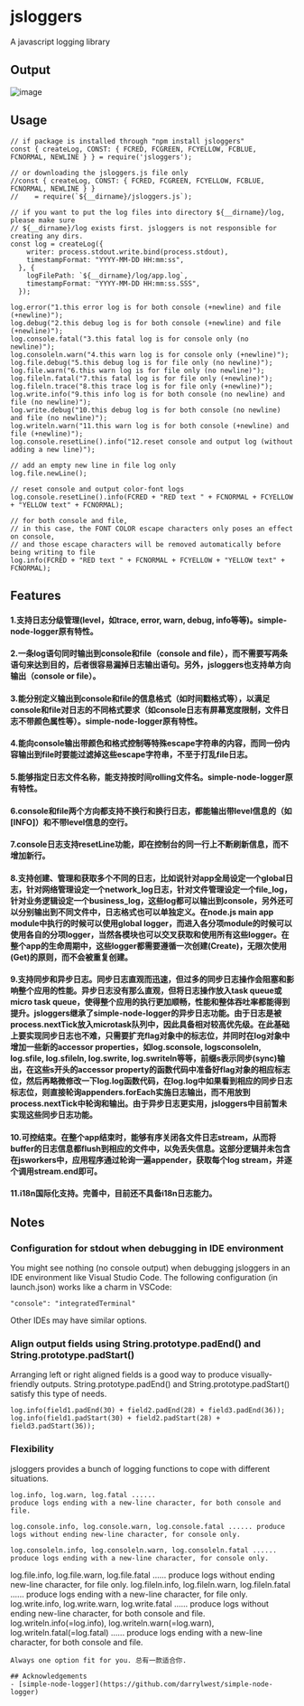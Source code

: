 # jsloggers
A javascript logging library

## Output

![image](https://user-images.githubusercontent.com/76823086/123559147-37f05500-d768-11eb-9621-d48817567737.png)

## Usage
```
// if package is installed through "npm install jsloggers"
const { createLog, CONST: { FCRED, FCGREEN, FCYELLOW, FCBLUE, FCNORMAL, NEWLINE } } = require('jsloggers');

// or downloading the jsloggers.js file only
//const { createLog, CONST: { FCRED, FCGREEN, FCYELLOW, FCBLUE, FCNORMAL, NEWLINE } } 
//    = require(`${__dirname}/jsloggers.js`);

// if you want to put the log files into directory ${__dirname}/log, please make sure 
// ${__dirname}/log exists first. jsloggers is not responsible for creating any dirs.
const log = createLog({
    writer: process.stdout.write.bind(process.stdout),
    timestampFormat: "YYYY-MM-DD HH:mm:ss",
  }, {
    logFilePath: `${__dirname}/log/app.log`,
    timestampFormat: "YYYY-MM-DD HH:mm:ss.SSS",
  });

log.error("1.this error log is for both console (+newline) and file (+newline)");
log.debug("2.this debug log is for both console (+newline) and file (+newline)");
log.console.fatal("3.this fatal log is for console only (no newline)");
log.consoleln.warn("4.this warn log is for console only (+newline)");
log.file.debug("5.this debug log is for file only (no newline)");
log.file.warn("6.this warn log is for file only (no newline)");
log.fileln.fatal("7.this fatal log is for file only (+newline)");
log.fileln.trace("8.this trace log is for file only (+newline)");
log.write.info("9.this info log is for both console (no newline) and file (no newline)");
log.write.debug("10.this debug log is for both console (no newline) and file (no newline)");
log.writeln.warn("11.this warn log is for both console (+newline) and file (+newline)");
log.console.resetLine().info("12.reset console and output log (without adding a new line)");

// add an empty new line in file log only
log.file.newLine();

// reset console and output color-font logs
log.console.resetLine().info(FCRED + "RED text " + FCNORMAL + FCYELLOW + "YELLOW text" + FCNORMAL);

// for both console and file,
// in this case, the FONT COLOR escape characters only poses an effect on console, 
// and those escape characters will be removed automatically before being writing to file
log.info(FCRED + "RED text " + FCNORMAL + FCYELLOW + "YELLOW text" + FCNORMAL);
```
## Features
#### 1.支持日志分级管理(level，如trace, error, warn, debug, info等等)。simple-node-logger原有特性。
#### 2.一条log语句同时输出到console和file（console and file），而不需要写两条语句来达到目的，后者很容易漏掉日志输出语句。另外，jsloggers也支持单方向输出（console or file）。
#### 3.能分别定义输出到console和file的信息格式（如时间戳格式等），以满足console和file对日志的不同格式要求（如console日志有屏幕宽度限制，文件日志不带颜色属性等）。simple-node-logger原有特性。
#### 4.能向console输出带颜色和格式控制等特殊escape字符串的内容，而同一份内容输出到file时要能过滤掉这些escape字符串，不至于打乱file日志。<br/>
#### 5.能够指定日志文件名称，能支持按时间rolling文件名。simple-node-logger原有特性。
#### 6.console和file两个方向都支持不换行和换行日志，都能输出带level信息的（如[INFO]）和不带level信息的空行。
#### 7.console日志支持resetLine功能，即在控制台的同一行上不断刷新信息，而不增加新行。
#### 8.支持创建、管理和获取多个不同的日志，比如说针对app全局设定一个global日志，针对网络管理设定一个network_log日志，针对文件管理设定一个file_log，针对业务逻辑设定一个business_log，这些log都可以输出到console，另外还可以分别输出到不同文件中，日志格式也可以单独定义。在node.js main app module中执行的时候可以使用global logger，而进入各分项module的时候可以使用各自的分项logger，当然各模块也可以交叉获取和使用所有这些logger。在整个app的生命周期中，这些logger都需要遵循一次创建(Create)，无限次使用(Get)的原则，而不会被重复创建。
#### 9.支持同步和异步日志。同步日志直观而迅速，但过多的同步日志操作会阻塞和影响整个应用的性能。异步日志没有那么直观，但将日志操作放入task queue或micro task queue，使得整个应用的执行更加顺畅，性能和整体吞吐率都能得到提升。jsloggers继承了simple-node-logger的异步日志功能。由于日志是被process.nextTick放入microtask队列中，因此具备相对较高优先级。在此基础上要实现同步日志也不难，只需要扩充flag对象中的标志位，并同时在log对象中增加一些新的accessor properties，如log.sconsole, logsconsoleln, log.sfile, log.sfileln, log.swrite, log.swriteln等等，前缀s表示同步(sync)输出，在这些s开头的accessor property的函数代码中准备好flag对象的相应标志位，然后再略微修改一下log.log函数代码，在log.log中如果看到相应的同步日志标志位，则直接轮询appenders.forEach实施日志输出，而不用放到process.nextTick中轮询和输出。由于异步日志更实用，jsloggers中目前暂未实现这些同步日志功能。
#### 10.可控结束。在整个app结束时，能够有序关闭各文件日志stream，从而将buffer的日志信息都flush到相应的文件中，以免丢失信息。这部分逻辑并未包含在jsworkers中，应用程序通过轮询一遍appender，获取每个log stream，并逐个调用stream.end即可。
#### 11.i18n国际化支持。完善中，目前还不具备i18n日志能力。

## Notes
### Configuration for stdout when debugging in IDE environment
You might see nothing (no console output) when debugging jsloggers in an IDE environment like Visual Studio Code. The following configuration (in launch.json) works like a charm in VSCode:

```
"console": "integratedTerminal"
```
Other IDEs may have similar options.

### Align output fields using String.prototype.padEnd() and String.prototype.padStart()
Arranging left or right aligned fields is a good way to produce visually-friendly outputs. String.prototype.padEnd() and String.prototype.padStart() satisfy this type of needs.

```
log.info(field1.padEnd(30) + field2.padEnd(28) + field3.padEnd(36));
log.info(field1.padStart(30) + field2.padStart(28) + field3.padStart(36));
```

### Flexibility
jsloggers provides a bunch of logging functions to cope with different situations. 

```
log.info, log.warn, log.fatal ...... 
produce logs ending with a new-line character, for both console and file.
```
```
log.console.info, log.console.warn, log.console.fatal ...... produce logs without ending new-line character, for console only.
```
```
log.consoleln.info, log.consoleln.warn, log.consoleln.fatal ...... produce logs ending with a new-line character, for console only.
```
log.file.info, log.file.warn, log.file.fatal ...... produce logs without ending new-line character, for file only.
log.fileln.info, log.fileln.warn, log.fileln.fatal ...... produce logs ending with a new-line character, for file only.
log.write.info, log.write.warn, log.write.fatal ...... produce logs without ending new-line character, for both console and file.
log.writeln.info(=log.info), log.writeln.warn(=log.warn), log.writeln.fatal(=log.fatal) ...... produce logs ending with a new-line character, for both console and file.
```
Always one option fit for you. 总有一款适合你. 

## Acknowledgements
- [simple-node-logger](https://github.com/darrylwest/simple-node-logger)
